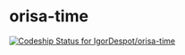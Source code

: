 # orisa-time
[ ![Codeship Status for IgorDespot/orisa-time](https://app.codeship.com/projects/862eea70-c401-0136-a734-1635b8bfe07d/status?branch=master)](https://app.codeship.com/projects/314048)
